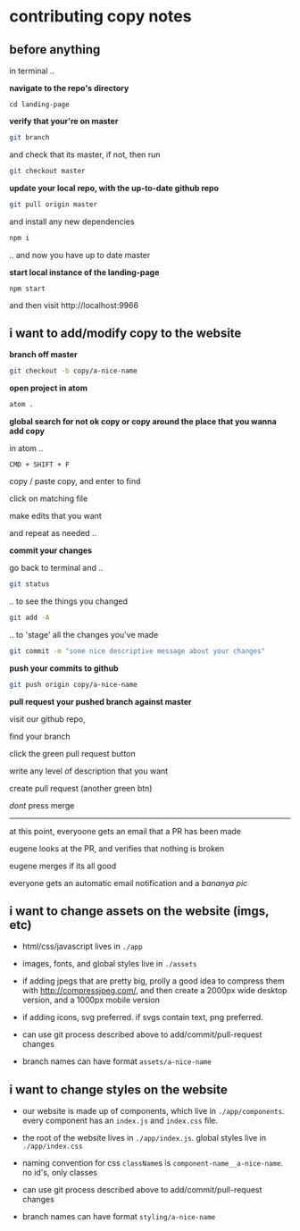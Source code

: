 # contributing copy notes

## before anything

in terminal ..

**navigate to the repo's directory**

`cd landing-page`

**verify that your're on master**

```bash
git branch
```

and check that its master, if not, then run

```bash
git checkout master
```

**update your local repo, with the up-to-date github repo**

```bash
git pull origin master
```

and install any new dependencies

```bash
npm i
```

.. and now you have up to date master

**start local instance of the landing-page**

```
npm start
```

and then visit http://localhost:9966

## i want to add/modify copy to the website

**branch off master**

```bash
git checkout -b copy/a-nice-name
```

**open project in atom**

```bash
atom .
```

**global search for not ok copy or copy around the place that you wanna add copy**

in atom ..

`CMD + SHIFT + F`

copy / paste copy, and enter to find

click on matching file

make edits that you want

and repeat as needed ..

**commit your changes**

go back to terminal and ..

```bash
git status
```

.. to see the things you changed

```bash
git add -A
```

.. to 'stage' all the changes you've made

```bash
git commit -m "some nice descriptive message about your changes"
```

**push your commits to github**

```bash
git push origin copy/a-nice-name
```

**pull request your pushed branch against master**

visit our github repo,

find your branch

click the green pull request button

write any level of description that you want

create pull request (another green btn)

_dont_ press merge

---

at this point, everyoone gets an email that a PR has been made

eugene looks at the PR, and verifies that nothing is broken

eugene merges if its all good

everyone gets an automatic email notification and a _bananya pic_

## i want to change assets on the website (imgs, etc)

- html/css/javascript lives in `./app`
- images, fonts, and global styles live in `./assets`

- if adding jpegs that are pretty big, prolly a good idea to compress them with http://compressjpeg.com/, and then create a 2000px wide desktop version, and a 1000px mobile version
- if adding icons, svg preferred. if svgs contain text, png preferred.

- can use git process described above to add/commit/pull-request changes
- branch names can have format `assets/a-nice-name`

## i want to change styles on the website

- our website is made up of components, which live in `./app/components`. every component has an `index.js` and `index.css` file.
- the root of the website lives in `./app/index.js`. global styles live in `./app/index.css`
- naming convention for css `className`s is `component-name__a-nice-name`. no id's, only classes

- can use git process described above to add/commit/pull-request changes
- branch names can have format `styling/a-nice-name`
